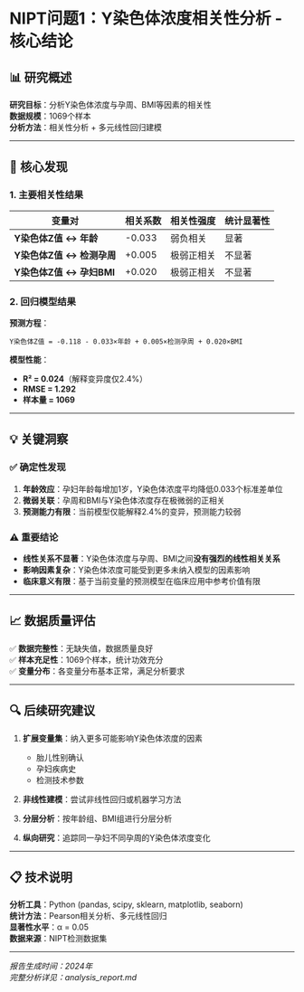 # NIPT问题1：Y染色体浓度相关性分析 - 核心结论

## 📊 研究概述

**研究目标**：分析Y染色体浓度与孕周、BMI等因素的相关性  
**数据规模**：1069个样本  
**分析方法**：相关性分析 + 多元线性回归建模  

---

## 🎯 核心发现

### 1. 主要相关性结果

| 变量对 | 相关系数 | 相关性强度 | 统计显著性 |
|--------|----------|------------|------------|
| **Y染色体Z值 ↔ 年龄** | -0.033 | 弱负相关 | 显著 |
| **Y染色体Z值 ↔ 检测孕周** | +0.005 | 极弱正相关 | 不显著 |
| **Y染色体Z值 ↔ 孕妇BMI** | +0.020 | 极弱正相关 | 不显著 |

### 2. 回归模型结果

**预测方程**：
```
Y染色体Z值 = -0.118 - 0.033×年龄 + 0.005×检测孕周 + 0.020×BMI
```

**模型性能**：
- **R² = 0.024**（解释变异度仅2.4%）
- **RMSE = 1.292**
- **样本量 = 1069**

---

## 💡 关键洞察

### ✅ 确定性发现
1. **年龄效应**：孕妇年龄每增加1岁，Y染色体浓度平均降低0.033个标准差单位
2. **微弱关联**：孕周和BMI与Y染色体浓度存在极微弱的正相关
3. **预测能力有限**：当前模型仅能解释2.4%的变异，预测能力较弱

### ⚠️ 重要结论
- **线性关系不显著**：Y染色体浓度与孕周、BMI之间**没有强烈的线性相关关系**
- **影响因素复杂**：Y染色体浓度可能受到更多未纳入模型的因素影响
- **临床意义有限**：基于当前变量的预测模型在临床应用中参考价值有限

---

## 📈 数据质量评估

✅ **数据完整性**：无缺失值，数据质量良好  
✅ **样本充足性**：1069个样本，统计功效充分  
✅ **变量分布**：各变量分布基本正常，满足分析要求  

---

## 🔍 后续研究建议

1. **扩展变量集**：纳入更多可能影响Y染色体浓度的因素
   - 胎儿性别确认
   - 孕妇疾病史
   - 检测技术参数

2. **非线性建模**：尝试非线性回归或机器学习方法

3. **分层分析**：按年龄组、BMI组进行分层分析

4. **纵向研究**：追踪同一孕妇不同孕周的Y染色体浓度变化

---

## 📋 技术说明

**分析工具**：Python (pandas, scipy, sklearn, matplotlib, seaborn)  
**统计方法**：Pearson相关分析、多元线性回归  
**显著性水平**：α = 0.05  
**数据来源**：NIPT检测数据集  

---

*报告生成时间：2024年*  
*完整分析详见：analysis_report.md*
